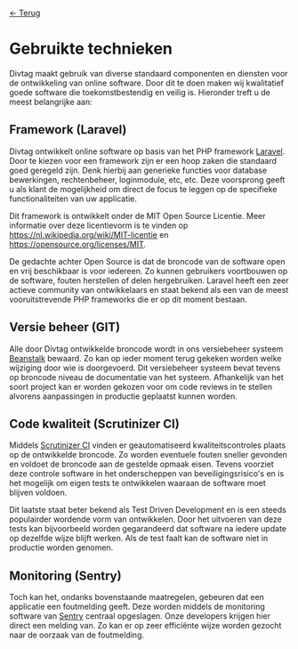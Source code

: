 [← Terug](/)

# Gebruikte technieken

Divtag maakt gebruik van diverse standaard componenten en diensten voor de ontwikkeling van online software. Door dit te doen maken wij kwalitatief goede software die toekomstbestendig en veilig is. Hieronder treft u de meest belangrijke aan:

## Framework (Laravel)

Divtag ontwikkelt online software op basis van het PHP framework [Laravel](https://laravel.com/). Door te kiezen voor een framework zijn er een hoop zaken die standaard goed geregeld zijn. Denk hierbij aan generieke functies voor database bewerkingen, rechtenbeheer, loginmodule, etc, etc. Deze voorsprong geeft u als klant de mogelijkheid om direct de focus te leggen op de specifieke functionaliteiten van uw applicatie.

Dit framework is ontwikkelt onder de MIT Open Source Licentie. Meer informatie over deze licentievorm is te vinden op https://nl.wikipedia.org/wiki/MIT-licentie en https://opensource.org/licenses/MIT.

De gedachte achter Open Source is dat de broncode van de software open en vrij beschikbaar is voor iedereen. Zo kunnen gebruikers voortbouwen op de software, fouten herstellen of delen hergebruiken. Laravel heeft een zeer actieve community van ontwikkelaars en staat bekend als een van de meest vooruitstrevende PHP frameworks die er op dit moment bestaan.

## Versie beheer (GIT)

Alle door Divtag ontwikkelde broncode wordt in ons versiebeheer systeem [Beanstalk](https://beanstalkapp.com/) bewaard. Zo kan op ieder moment terug gekeken worden welke wijziging door wie is doorgevoerd. Dit versiebeheer systeem bevat tevens op broncode niveau de documentatie van het systeem. Afhankelijk van het soort project kan er worden gekozen voor om code reviews in te stellen alvorens aanpassingen in productie geplaatst kunnen worden.

## Code kwaliteit (Scrutinizer CI)

Middels [Scrutinizer CI](https://scrutinizer-ci.com/) vinden er geautomatiseerd kwaliteitscontroles plaats op de ontwikkelde broncode. Zo worden eventuele fouten sneller gevonden en voldoet de broncode aan de gestelde opmaak eisen. Tevens voorziet deze controle software in het onderscheppen van beveiligingsrisico's en is het mogelijk om eigen tests te ontwikkelen waaraan de software moet blijven voldoen.

Dit laatste staat beter bekend als Test Driven Development en is een steeds populairder wordende vorm van ontwikkelen. Door het uitvoeren van deze tests kan bijvoorbeeld worden gegarandeerd dat software na iedere update op dezelfde wijze blijft werken. Als de test faalt kan de software niet in productie worden genomen.

## Monitoring (Sentry)

Toch kan het, ondanks bovenstaande maatregelen, gebeuren dat een applicatie een foutmelding geeft. Deze worden middels de monitoring software van [Sentry](https://sentry.io/) centraal opgeslagen. Onze developers krijgen hier direct een melding van. Zo kan er op zeer efficiënte wijze worden gezocht naar de oorzaak van de foutmelding.  
